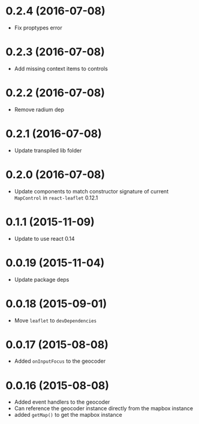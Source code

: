 # 0.2.4 (2016-07-08)

  * Fix proptypes error

# 0.2.3 (2016-07-08)

  * Add missing context items to controls

# 0.2.2 (2016-07-08)

  * Remove radium dep

# 0.2.1 (2016-07-08)

  * Update transpiled lib folder

# 0.2.0 (2016-07-08)

  * Update components to match constructor signature of current `MapControl` in `react-leaflet` 0.12.1

# 0.1.1 (2015-11-09)

  * Update to use react 0.14

# 0.0.19 (2015-11-04)

  * Update package deps

# 0.0.18 (2015-09-01)

  * Move `leaflet` to `devDependencies`

# 0.0.17 (2015-08-08)

  * Added `onInputFocus` to the geocoder

# 0.0.16 (2015-08-08)

  * Added event handlers to the geocoder
  * Can reference the geocoder instance directly from the mapbox instance
  * added `getMap()` to get the mapbox instance
